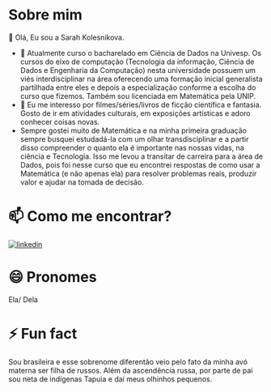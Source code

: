 
# Sobre mim 

👋 Olá, Eu sou a Sarah Kolesnikova. 

- 🌱 Atualmente curso o bacharelado em Ciência de Dados na Univesp. Os cursos do eixo de computação (Tecnologia da informação, Ciência de Dados e Engenharia da Computação) nesta universidade possuem um viés interdisciplinar na área oferecendo uma formação inicial generalista partilhada entre eles e depois a especialização conforme a escolha do curso que fizemos. Também sou licenciada em Matemática pela UNIP. 
- 👀 Eu me interesso por filmes/séries/livros de ficção científica e fantasia. Gosto de ir em atividades culturais, em exposições artísticas e adoro conhecer coisas novas. 
- Sempre gostei muito de Matemática e na minha primeira graduação sempre busquei estudadá-la com um olhar transdisciplinar e a partir disso compreender o quanto ela é importante nas nossas vidas, na ciência e Tecnologia. Isso me levou a transitar de carreira para a área de Dados, pois foi nesse curso que eu encontrei respostas de como usar a Matemática (e não apenas ela)
para resolver problemas reais, produzir valor e ajudar na tomada de decisão. 
#  📫 Como me encontrar? 
[![linkedin](https://img.shields.io/badge/linkedin-0A66C2?style=for-the-badge&logo=linkedin&logoColor=white)](https://www.linkedin.com/in/sarah-kolesnikova-89a8b3272/)

# 😄 Pronomes
 Ela/ Dela

# ⚡ Fun fact
Sou brasileira e esse sobrenome diferentão veio pelo fato da minha avó materna ser filha de russos. Além da ascendência russa, por parte de pai sou neta de indígenas Tapuia e daí meus olhinhos pequenos.   


<!---
sarahkolesnikova/sarahkolesnikova is a ✨ special ✨ repository because its `README.md` (this file) appears on your GitHub profile.
You can click the Preview link to take a look at your changes.
--->
